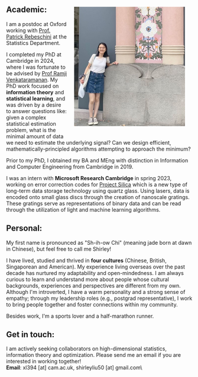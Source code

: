 <img src="barcelona_photo1.jpeg" alt="barcelona_photo" 
width="300" height=auto ALIGN="right" style="float: right; margin:20px 20px 20px 20px">

## Academic:
I am a postdoc at Oxford working 
with [Prof. Patrick Rebeschini](https://www.stats.ox.ac.uk/~rebeschi/) at the Statistics Department.

I completed my PhD at Cambridge in 2024, where I was fortunate to be advised by [Prof Ramji Venkataramanan](https://rv285.github.io/). My PhD work focused on **information theory** and **statistical learning**, and was driven by a desire to answer questions like: given a complex statistical estimation problem, what is the  minimal amount of data we need to estimate the underlying signal? Can we design efficient, mathematically-principled algorithms attempting to approach the minimum? 

Prior to my PhD, I obtained my BA and MEng with distinction in Information and Computer Engineering from Cambridge in 2019. 

I was an intern with 
**Microsoft Research Cambridge** in spring 2023, working on error correction codes for [Project Silica](https://www.microsoft.com/en-us/research/project/project-silica/) which is a new type of long-term data storage technology using quartz glass. Using lasers, data is encoded onto small glass discs through the creation of nanoscale gratings. These gratings serve as representations of binary data and can be read through the utilization of light and machine learning algorithms.

## Personal:
My first name is pronounced as "Sh-ih-ow Chi" (meaning jade born at dawn in Chinese), but  feel free to call me Shirley!

I have lived, studied and thrived in **four cultures** (Chinese, British, Singaporean and American). My experience living overseas over the past decade has nurtured my adaptability and open-mindedness. I am always curious to learn and understand more about people whose cultural backgrounds, experiences and perspectives are different from my own. Although I'm introverted, I have a warm personality and a strong sense of empathy; through my leadership roles (e.g., postgrad representative), I work to bring people together and foster connections within my community. 

Besides work, I'm a sports lover and a half-marathon runner.

## Get in touch:
I am actively seeking collaborators on high-dimensional statistics, information theory and optimization. Please send me an email if you are interested in working together!\
**Email**: xl394 [at] cam.ac.uk, shirleyliu50 [at] gmail.com\